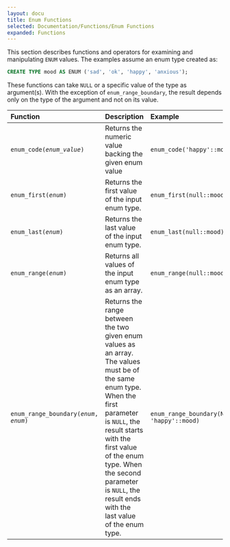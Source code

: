 ```yaml
---
layout: docu
title: Enum Functions
selected: Documentation/Functions/Enum Functions
expanded: Functions
---
```

This section describes functions and operators for examining and manipulating `ENUM` values.
The examples assume an enum type created as:

```sql
CREATE TYPE mood AS ENUM ('sad', 'ok', 'happy', 'anxious');
```

These functions can take `NULL` or a specific value of the type as argument(s).
With the exception of `enum_range_boundary`, the result depends only on the type of the argument and not on its value.

| Function | Description | Example | Result |
|:---|:---|:---|:---|
| `enum_code(`*`enum_value`*`)`                 | Returns the numeric value backing the given enum value                                                                                                                                                                                                                                             | `enum_code('happy'::mood)`                 | `2`                |
| `enum_first(`*`enum`*`)` | Returns the first value of the input enum type. | `enum_first(null::mood)` | `sad` |
| `enum_last(`*`enum`*`)` | Returns the last value of the input enum type. | `enum_last(null::mood)` | `anxious` |
| `enum_range(`*`enum`*`)` | Returns all values of the input enum type as an array. | `enum_range(null::mood)` | `[sad, ok, happy, anxious]` |
| `enum_range_boundary(`*`enum`*`, `*`enum`*`)` | Returns the range between the two given enum values as an array. The values must be of the same enum type. When the first parameter is `NULL`, the result starts with the first value of the enum type. When the second parameter is `NULL`, the result ends with the last value of the enum type. | `enum_range_boundary(NULL, 'happy'::mood)` | `[sad, ok, happy]` |

